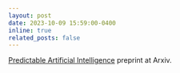 ```yaml
---
layout: post
date: 2023-10-09 15:59:00-0400
inline: true
related_posts: false
---
```


[Predictable Artificial Intelligence](https://arxiv.org/abs/2310.06167) preprint at Arxiv. 


